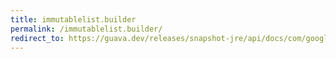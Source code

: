 ```yaml
---
title: immutablelist.builder
permalink: /immutablelist.builder/
redirect_to: https://guava.dev/releases/snapshot-jre/api/docs/com/google/common/collect/ImmutableList.Builder.html
---
```


